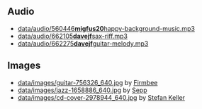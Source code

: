 ## Audio

- [data/audio/560446**migfus20**happy-background-music.mp3](https://freesound.org/people/Migfus20/sounds/560446/)
- [data/audio/662105**davejf**sax-riff.mp3](https://freesound.org/people/DaveJf/sounds/662105/)
- [data/audio/662275**davejf**guitar-melody.mp3](https://freesound.org/people/DaveJf/sounds/662275/)

## Images

- [data/images/guitar-756326_640.jpg](https://pixabay.com/photos/guitar-guitarist-music-756326/) by [Firmbee](https://pixabay.com/users/firmbee-663163/?utm_source=link-attribution)
- [data/images/jazz-1658886_640.jpg](https://pixabay.com/photos/jazz-concert-singer-blues-music-1658886/) by [Sepp](https://pixabay.com/users/sepph-1859049/?utm_source=link-attribution)
- [data/images/cd-cover-2978944_640.jpg](https://pixabay.com/photos/cd-cover-woman-piano-composing-2978944/) by [Stefan Keller](https://pixabay.com/users/kellepics-4893063/?utm_source=link-attribution)
